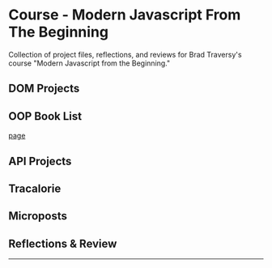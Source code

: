 # Course - Modern Javascript From The Beginning

Collection of project files, reflections, and reviews for Brad Traversy's course "Modern Javascript from the Beginning."

## DOM Projects

## OOP Book List

<a href="./BOOKLIST/index.html">page</a>

## API Projects

## Tracalorie

## Microposts

## Reflections & Review

---
